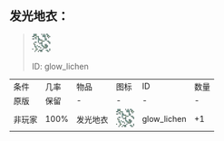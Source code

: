 ## 发光地衣：

> <img src="./mc_icon/decorations/glow_lichen.png">
>
> ID: glow_lichen

<table>
	<tablebody>
		<tr>
			<td>条件</td>
			<td>几率</td>
			<td>物品</td>
			<td>图标</td>
			<td>ID</td>
			<td>数量</td>
		</tr>
		<tr>
			<td>原版</td>
			<td>保留</td>
			<td>-</td>
			<td>-</td>
			<td>-</td>
			<td>-</td>
		</tr>
		<tr>
			<td>非玩家</td>
			<td>100%</td>
			<td>发光地衣</td>
			<td><img src="./mc_icon/decorations/glow_lichen.png"></td>
			<td>glow_lichen</td>
			<td>+1</td>
		</tr>
	</tablebody>
</table>